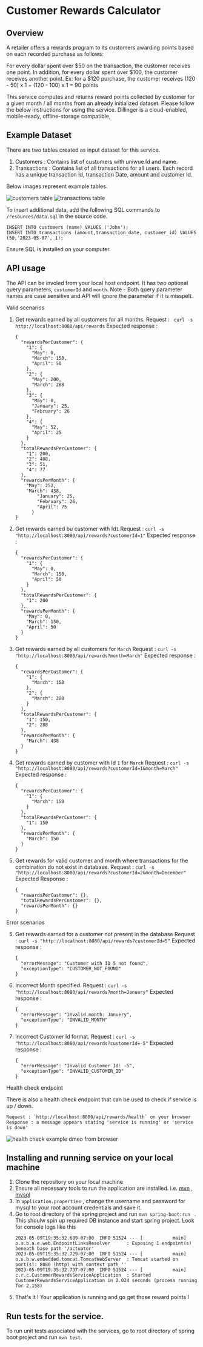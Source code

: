 # Customer Rewards Calculator
## Overview
A retailer offers a rewards program to its customers awarding points based on each recorded purchase as follows:

For every dollar spent over $50 on the transaction, the customer receives one point.
In addition, for every dollar spent over $100, the customer receives another point.
Ex: for a $120 purchase, the customer receives
(120 - 50) x 1 + (120 - 100) x 1 = 90 points

This service computes and returns reward points collected by customer for a given month / all months from an already initialized dataset. Please follow the below instructions for using the service.
Dillinger is a cloud-enabled, mobile-ready, offline-storage compatible,

## Example Dataset

There are two tables created as input dataset for this service.
1. Customers : Contains list of customers with uniwue Id and name.
2. Transactions : Contains list of all transactions for all users. Each record has a unique transaction Id, transaction Date, amount and customer Id.

Below images represent example tables.

![customers table](/images/customers.png "Customers")
![transactions table](/images/transactions.png "Transactions")

To insert additional data, add the following SQL commands to `/resources/data.sql` in the source code.
```
INSERT INTO customers (name) VALUES ('John');
INSERT INTO transactions (amount,transaction_date, customer_id) VALUES (50,'2023-05-07', 1);
```
Ensure SQL is installed on your computer.

## API usage

The API can be involed from your local host endpoint. It has two optional query parameters, `customerId` and `month`.
Note - Both query parameter names are case sensitive and API will ignore the parameter if it is misspelt.

Valid scenarios

1. Get rewards earned by all customers for all months.
   Request : ` curl -s http://localhost:8080/api/rewards`
   Expected response :
    ```
    {
      "rewardsPerCustomer": {
        "1": {
          "May": 0,
          "March": 150,
          "April": 50
        },
        "2": {
          "May": 200,
          "March": 288
        },
        "3": {
          "May": 0,
          "January": 25,
          "February": 26
        },
        "4": {
          "May": 52,
          "April": 25
        }
      },
      "totalRewardsPerCustomer": {
        "1": 200,
        "2": 488,
        "3": 51,
        "4": 77
      },
      "rewardsPerMonth": {
        "May": 252,
        "March": 438,
            "January": 25,
            "February": 26,
            "April": 75
          }
    }
    ```
2. Get rewards earned bu customer with Id`1`
   Request : `curl -s "http://localhost:8080/api/rewards?customerId=1"`
   Expected response :
    ```
    {
      "rewardsPerCustomer": {
        "1": {
          "May": 0,
          "March": 150,
          "April": 50
        }
      },
      "totalRewardsPerCustomer": {
        "1": 200
      },
      "rewardsPerMonth": {
        "May": 0,
        "March": 150,
        "April": 50
      }
    }
    ```
3. Get rewards earned by all customers for `March`
   Request : `curl -s "http://localhost:8080/api/rewards?month=March"`
   Expected response :
    ```
    {
      "rewardsPerCustomer": {
        "1": {
          "March": 150
        },
        "2": {
          "March": 288
        }
      },
      "totalRewardsPerCustomer": {
        "1": 150,
        "2": 288
      },
      "rewardsPerMonth": {
        "March": 438
      }
    }
    ```
4. Get rewards earned by customer with Id `1` for `March`
   Request : `curl -s "http://localhost:8080/api/rewards?customerId=1&month=March"`
   Expected response :
    ```
    {
      "rewardsPerCustomer": {
        "1": {
          "March": 150
        }
      },
      "totalRewardsPerCustomer": {
        "1": 150
      },
      "rewardsPerMonth": {
        "March": 150
      }
    }
    ```
5. Get rewards for valid customer and month where transactions for the combination do not exist in database.
   Request : `curl -s "http://localhost:8080/api/rewards?customerId=2&month=December"`
   Expected Response :
    ```
    {
      "rewardsPerCustomer": {},
      "totalRewardsPerCustomer": {},
      "rewardsPerMonth": {}
    }
    ```

Error scenarios

5. Get rewards earned for a customer not present in the database
   Request : `curl -s "http://localhost:8080/api/rewards?customerId=5"`
   Expected response :
    ```
    {
      "errorMessage": "Customer with ID 5 not found",
      "exceptionType": "CUSTOMER_NOT_FOUND"
    }
    ```
6. Incorrect Month specified.
   Request : `curl -s "http://localhost:8080/api/rewards?month=Januery"`
   Expected response :
    ```
    {
      "errorMessage": "Invalid month: Januery",
      "exceptionType": "INVALID_MONTH"
    }
    ```
7. Incorrect Customer Id format.
   Request : `curl -s "http://localhost:8080/api/rewards?customerId=-5"`
   Expected response :
    ```
    {
      "errorMessage": "Invalid Customer Id: -5",
      "exceptionType": "INVALID_CUSTOMER_ID"
    }
    ```
Health check endpoint

There is also a health check endpoint that can be used to check if service is up / down.

    Request : `http://localhost:8080/api/rewards/health` on your browser
    Response : a message appears stating 'service is running' or 'service is down'

![health check example dmeo from browser](/images/healthcheck.png "Health Check Demo")

## Installing and running service on your local machine

1. Clone the repository on your local machine
2. Ensure all necessary tools to run the application are installed. i.e. [mvn](https://maven.apache.org/download.cgi) , [mysql](https://dev.mysql.com/downloads/workbench/)
3. In `application.properties` , change the username and password for mysql to your root account credentials and save it.
4. Go to root directory of the spring project and run `mvn spring-boot:run
   ` . This shoulw spin up required DB instance and start spring project. Look for console logs like this
    ```
    2023-05-09T19:35:32.689-07:00  INFO 51524 --- [           main] o.s.b.a.e.web.EndpointLinksResolver      : Exposing 1 endpoint(s) beneath base path '/actuator'
    2023-05-09T19:35:32.729-07:00  INFO 51524 --- [           main] o.s.b.w.embedded.tomcat.TomcatWebServer  : Tomcat started on port(s): 8080 (http) with context path ''
    2023-05-09T19:35:32.737-07:00  INFO 51524 --- [           main] c.r.c.CustomerRewardsServiceApplication  : Started CustomerRewardsServiceApplication in 2.024 seconds (process running for 2.158)
    ```
5. That's it ! Your application is running and go get those reward points !

## Run tests for the service.
To run unit tests associated with the services, go to root directory of spring boot project and run `mvn test`.





